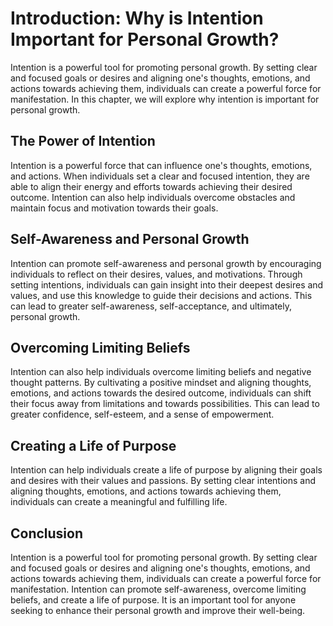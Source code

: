 Introduction: Why is Intention Important for Personal Growth?
=============================================================

Intention is a powerful tool for promoting personal growth. By setting clear and focused goals or desires and aligning one's thoughts, emotions, and actions towards achieving them, individuals can create a powerful force for manifestation. In this chapter, we will explore why intention is important for personal growth.

The Power of Intention
----------------------

Intention is a powerful force that can influence one's thoughts, emotions, and actions. When individuals set a clear and focused intention, they are able to align their energy and efforts towards achieving their desired outcome. Intention can also help individuals overcome obstacles and maintain focus and motivation towards their goals.

Self-Awareness and Personal Growth
----------------------------------

Intention can promote self-awareness and personal growth by encouraging individuals to reflect on their desires, values, and motivations. Through setting intentions, individuals can gain insight into their deepest desires and values, and use this knowledge to guide their decisions and actions. This can lead to greater self-awareness, self-acceptance, and ultimately, personal growth.

Overcoming Limiting Beliefs
---------------------------

Intention can also help individuals overcome limiting beliefs and negative thought patterns. By cultivating a positive mindset and aligning thoughts, emotions, and actions towards the desired outcome, individuals can shift their focus away from limitations and towards possibilities. This can lead to greater confidence, self-esteem, and a sense of empowerment.

Creating a Life of Purpose
--------------------------

Intention can help individuals create a life of purpose by aligning their goals and desires with their values and passions. By setting clear intentions and aligning thoughts, emotions, and actions towards achieving them, individuals can create a meaningful and fulfilling life.

Conclusion
----------

Intention is a powerful tool for promoting personal growth. By setting clear and focused goals or desires and aligning one's thoughts, emotions, and actions towards achieving them, individuals can create a powerful force for manifestation. Intention can promote self-awareness, overcome limiting beliefs, and create a life of purpose. It is an important tool for anyone seeking to enhance their personal growth and improve their well-being.
